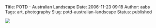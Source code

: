 Title: POTD - Australian Landscape
Date: 2006-11-23 09:18
Author: aabs
Tags: art, photography
Slug: potd-australian-landscape
Status: published

[![](http://static.flickr.com/48/132708320_1e7f36d589_b.jpg)](http://www.flickr.com/photos/aabs/132708320/ "photo sharing")
